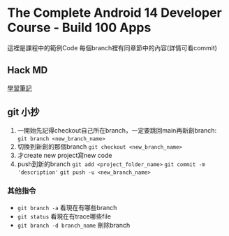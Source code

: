 # The Complete Android 14 Developer Course - Build 100 Apps
這裡是課程中的範例Code
每個branch裡有同章節中的內容(詳情可看commit)
## Hack MD
[學習筆記](https://hackmd.io/@peijen/rJq8tBLo2)
## git 小抄
1. 一開始先記得checkout自己所在branch，一定要跳回main再新創branch:
```git branch <new_branch_name>```
2. 切換到新創的那個branch
```git checkout <new_branch_name>```
3. 才create new project寫new code
4. push到新的branch
```git add <project_folder_name>```
```git commit -m 'description'```
```git push -u <new_branch_name>```

### 其他指令
* ```git branch -a``` 看現在有哪些branch
* ```git status``` 看現在有trace哪些file
* ```git branch -d branch_name``` 刪除branch
